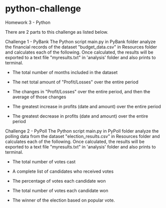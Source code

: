 # python-challenge
Homework 3 - Python

There are 2 parts to this challenge as listed below.

Challenge 1 - PyBank
The Python script main.py in PyBank folder analyze the financial records of the dataset "budget_data.csv" in Resources folder and calculates each of the following. Once calculated, the results will be exported to a text file "myresults.txt" in 'analysis' folder and also prints to terminal.

* The total number of months included in the dataset

* The net total amount of "Profit/Losses" over the entire period

* The changes in "Profit/Losses" over the entire period, and then the average of those changes

* The greatest increase in profits (date and amount) over the entire period

* The greatest decrease in profits (date and amount) over the entire period

Challenge 2 - PyPoll
The Python script main.py in PyPoll folder analyze the polling data from the dataset "election_results.csv" in Resources folder and calculates each of the following. Once calculated, the results will be exported to a text file "myresults.txt" in 'analysis' folder and also prints to terminal.

* The total number of votes cast

* A complete list of candidates who received votes

* The percentage of votes each candidate won

* The total number of votes each candidate won

* The winner of the election based on popular vote.
